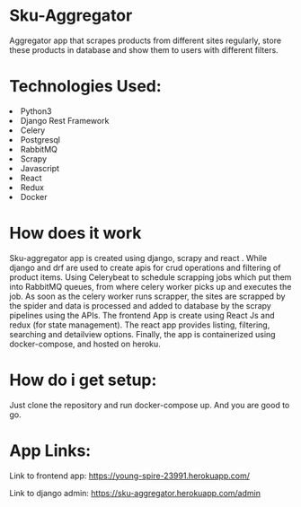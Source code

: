 # Sku-Aggregator
Aggregator app that scrapes products from different sites regularly, store these products in database and show them to users with different filters.

# Technologies Used:
<li>Python3</li>
<li>Django Rest Framework</li>
<li>Celery</li>
<li>Postgresql</li>
<li>RabbitMQ</li>
<li>Scrapy</li>
<li>Javascript</li>
<li>React</li>
<li>Redux</li>
<li>Docker</li>

# How does it work
Sku-aggregator app is created using django, scrapy and react . While django and drf are used to create apis for crud operations and filtering of product items. Using Celerybeat to schedule scrapping jobs which put them into RabbitMQ queues, from where celery worker picks up and executes the job. As soon as the celery worker runs scrapper, the sites are scrapped by the spider and data is processed and added to database by the scrapy pipelines using the APIs. The frontend App is create using React Js and redux (for state management). The react app provides listing, filtering, searching and detailview options. Finally, the app is containerized using docker-compose, and hosted on heroku.

# How do i get setup:
Just clone the repository and run docker-compose up. And you are good to go.

# App Links:
Link to frontend app: https://young-spire-23991.herokuapp.com/

Link to django admin: https://sku-aggregator.herokuapp.com/admin
